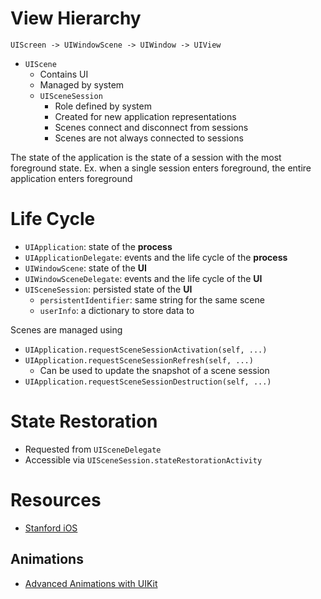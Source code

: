 # View Hierarchy

```
UIScreen -> UIWindowScene -> UIWindow -> UIView
```

- `UIScene`
  - Contains UI
  - Managed by system
  - `UISceneSession`
    - Role defined by system
    - Created for new application representations
    - Scenes connect and disconnect from sessions
    - Scenes are not always connected to sessions

The state of the application is the state of a session with the most foreground
state. Ex. when a single session enters foreground, the entire application
enters foreground

# Life Cycle

- `UIApplication`: state of the **process**
- `UIApplicationDelegate`: events and the life cycle of the **process**
- `UIWindowScene`: state of the **UI**
- `UIWindowSceneDelegate`: events and the life cycle of the **UI**
- `UISceneSession`: persisted state of the **UI**
  - `persistentIdentifier`: same string for the same scene
  - `userInfo`: a dictionary to store data to

Scenes are managed using

- `UIApplication.requestSceneSessionActivation(self, ...)`
- `UIApplication.requestSceneSessionRefresh(self, ...)`
  - Can be used to update the snapshot of a scene session
- `UIApplication.requestSceneSessionDestruction(self, ...)`

# State Restoration

- Requested from `UISceneDelegate`
- Accessible via `UISceneSession.stateRestorationActivity`

# Resources

- [Stanford iOS](https://www.youtube.com/c/StanfordiOS)

## Animations

- [Advanced Animations with UIKit](https://developer.apple.com/videos/play/wwdc2017/230/)
